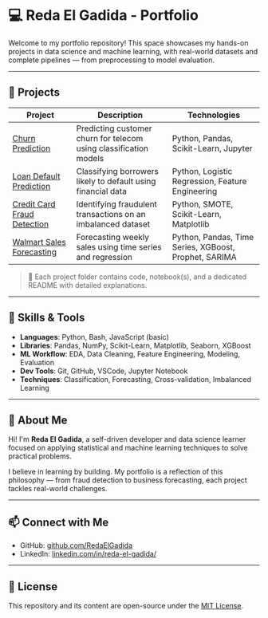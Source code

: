 # 💻 Reda El Gadida - Portfolio

Welcome to my portfolio repository! This space showcases my hands-on projects in data science and machine learning, with real-world datasets and complete pipelines — from preprocessing to model evaluation.

---

## 📁 Projects

| Project | Description | Technologies |
|--------|-------------|---------------|
| [Churn Prediction](./churn%20prediction) | Predicting customer churn for telecom using classification models | Python, Pandas, Scikit-Learn, Jupyter |
| [Loan Default Prediction](./loan%20default%20prediction) | Classifying borrowers likely to default using financial data | Python, Logistic Regression, Feature Engineering |
| [Credit Card Fraud Detection](./Credit%20Card%20Fraud%20Detection) | Identifying fraudulent transactions on an imbalanced dataset | Python, SMOTE, Scikit-Learn, Matplotlib |
| [Walmart Sales Forecasting](./walmart%20sales%20forecasting) | Forecasting weekly sales using time series and regression | Python, Pandas, Time Series, XGBoost, Prophet, SARIMA |

> 📌 Each project folder contains code, notebook(s), and a dedicated README with detailed explanations.

---

## 🚀 Skills & Tools

- **Languages**: Python, Bash, JavaScript (basic)
- **Libraries**: Pandas, NumPy, Scikit-Learn, Matplotlib, Seaborn, XGBoost
- **ML Workflow**: EDA, Data Cleaning, Feature Engineering, Modeling, Evaluation
- **Dev Tools**: Git, GitHub, VSCode, Jupyter Notebook
- **Techniques**: Classification, Forecasting, Cross-validation, Imbalanced Learning

---

## 🎯 About Me

Hi! I'm **Reda El Gadida**, a self-driven developer and data science learner focused on applying statistical and machine learning techniques to solve practical problems.

I believe in learning by building. My portfolio is a reflection of this philosophy — from fraud detection to business forecasting, each project tackles real-world challenges.

---

## 📫 Connect with Me

- GitHub: [github.com/RedaElGadida](https://github.com/RedaElGadida)
- LinkedIn: [linkedin.com/in/reda-el-gadida/](https://www.linkedin.com/in/reda-el-gadida/)

---

## 📜 License

This repository and its content are open-source under the [MIT License](LICENSE).

